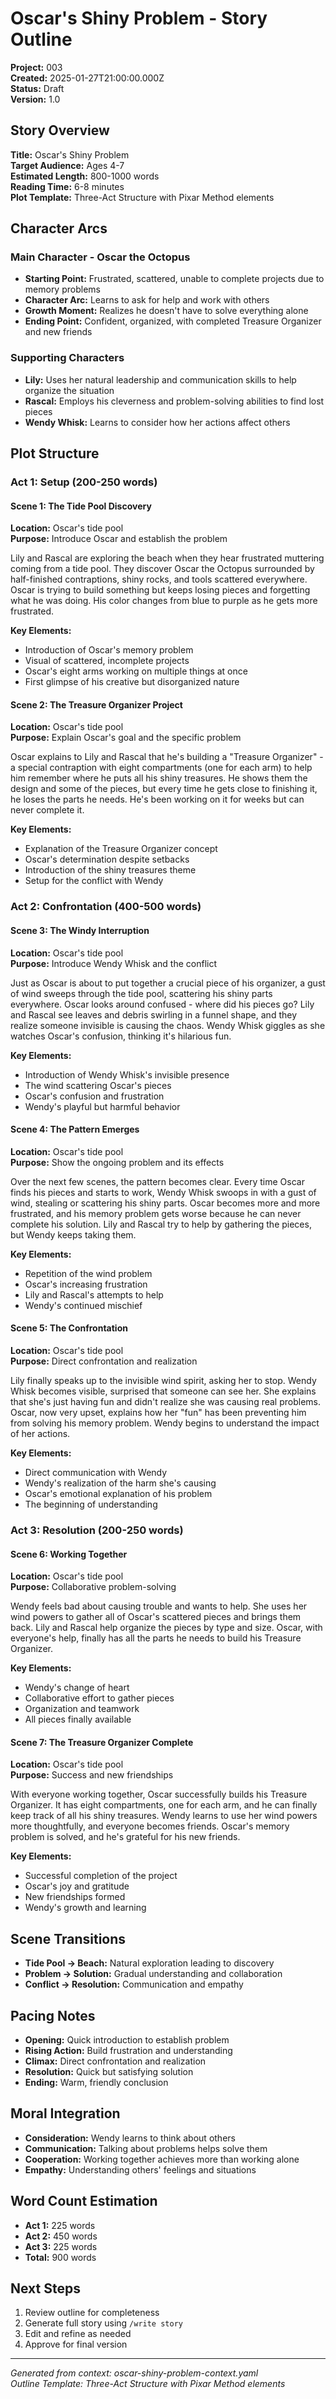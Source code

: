 # Oscar's Shiny Problem - Story Outline

**Project:** 003  
**Created:** 2025-01-27T21:00:00.000Z  
**Status:** Draft  
**Version:** 1.0  

## Story Overview

**Title:** Oscar's Shiny Problem  
**Target Audience:** Ages 4-7  
**Estimated Length:** 800-1000 words  
**Reading Time:** 6-8 minutes  
**Plot Template:** Three-Act Structure with Pixar Method elements  

## Character Arcs

### Main Character - Oscar the Octopus
- **Starting Point:** Frustrated, scattered, unable to complete projects due to memory problems
- **Character Arc:** Learns to ask for help and work with others
- **Growth Moment:** Realizes he doesn't have to solve everything alone
- **Ending Point:** Confident, organized, with completed Treasure Organizer and new friends

### Supporting Characters
- **Lily:** Uses her natural leadership and communication skills to help organize the situation
- **Rascal:** Employs his cleverness and problem-solving abilities to find lost pieces
- **Wendy Whisk:** Learns to consider how her actions affect others

## Plot Structure

### Act 1: Setup (200-250 words)

#### Scene 1: The Tide Pool Discovery
**Location:** Oscar's tide pool  
**Purpose:** Introduce Oscar and establish the problem  

Lily and Rascal are exploring the beach when they hear frustrated muttering coming from a tide pool. They discover Oscar the Octopus surrounded by half-finished contraptions, shiny rocks, and tools scattered everywhere. Oscar is trying to build something but keeps losing pieces and forgetting what he was doing. His color changes from blue to purple as he gets more frustrated.

**Key Elements:**
- Introduction of Oscar's memory problem
- Visual of scattered, incomplete projects
- Oscar's eight arms working on multiple things at once
- First glimpse of his creative but disorganized nature

#### Scene 2: The Treasure Organizer Project
**Location:** Oscar's tide pool  
**Purpose:** Explain Oscar's goal and the specific problem  

Oscar explains to Lily and Rascal that he's building a "Treasure Organizer" - a special contraption with eight compartments (one for each arm) to help him remember where he puts all his shiny treasures. He shows them the design and some of the pieces, but every time he gets close to finishing it, he loses the parts he needs. He's been working on it for weeks but can never complete it.

**Key Elements:**
- Explanation of the Treasure Organizer concept
- Oscar's determination despite setbacks
- Introduction of the shiny treasures theme
- Setup for the conflict with Wendy

### Act 2: Confrontation (400-500 words)

#### Scene 3: The Windy Interruption
**Location:** Oscar's tide pool  
**Purpose:** Introduce Wendy Whisk and the conflict  

Just as Oscar is about to put together a crucial piece of his organizer, a gust of wind sweeps through the tide pool, scattering his shiny parts everywhere. Oscar looks around confused - where did his pieces go? Lily and Rascal see leaves and debris swirling in a funnel shape, and they realize someone invisible is causing the chaos. Wendy Whisk giggles as she watches Oscar's confusion, thinking it's hilarious fun.

**Key Elements:**
- Introduction of Wendy Whisk's invisible presence
- The wind scattering Oscar's pieces
- Oscar's confusion and frustration
- Wendy's playful but harmful behavior

#### Scene 4: The Pattern Emerges
**Location:** Oscar's tide pool  
**Purpose:** Show the ongoing problem and its effects  

Over the next few scenes, the pattern becomes clear. Every time Oscar finds his pieces and starts to work, Wendy Whisk swoops in with a gust of wind, stealing or scattering his shiny parts. Oscar becomes more and more frustrated, and his memory problem gets worse because he can never complete his solution. Lily and Rascal try to help by gathering the pieces, but Wendy keeps taking them.

**Key Elements:**
- Repetition of the wind problem
- Oscar's increasing frustration
- Lily and Rascal's attempts to help
- Wendy's continued mischief

#### Scene 5: The Confrontation
**Location:** Oscar's tide pool  
**Purpose:** Direct confrontation and realization  

Lily finally speaks up to the invisible wind spirit, asking her to stop. Wendy Whisk becomes visible, surprised that someone can see her. She explains that she's just having fun and didn't realize she was causing real problems. Oscar, now very upset, explains how her "fun" has been preventing him from solving his memory problem. Wendy begins to understand the impact of her actions.

**Key Elements:**
- Direct communication with Wendy
- Wendy's realization of the harm she's causing
- Oscar's emotional explanation of his problem
- The beginning of understanding

### Act 3: Resolution (200-250 words)

#### Scene 6: Working Together
**Location:** Oscar's tide pool  
**Purpose:** Collaborative problem-solving  

Wendy feels bad about causing trouble and wants to help. She uses her wind powers to gather all of Oscar's scattered pieces and brings them back. Lily and Rascal help organize the pieces by type and size. Oscar, with everyone's help, finally has all the parts he needs to build his Treasure Organizer.

**Key Elements:**
- Wendy's change of heart
- Collaborative effort to gather pieces
- Organization and teamwork
- All pieces finally available

#### Scene 7: The Treasure Organizer Complete
**Location:** Oscar's tide pool  
**Purpose:** Success and new friendships  

With everyone working together, Oscar successfully builds his Treasure Organizer. It has eight compartments, one for each arm, and he can finally keep track of all his shiny treasures. Wendy learns to use her wind powers more thoughtfully, and everyone becomes friends. Oscar's memory problem is solved, and he's grateful for his new friends.

**Key Elements:**
- Successful completion of the project
- Oscar's joy and gratitude
- New friendships formed
- Wendy's growth and learning

## Scene Transitions

- **Tide Pool → Beach:** Natural exploration leading to discovery
- **Problem → Solution:** Gradual understanding and collaboration
- **Conflict → Resolution:** Communication and empathy

## Pacing Notes

- **Opening:** Quick introduction to establish problem
- **Rising Action:** Build frustration and understanding
- **Climax:** Direct confrontation and realization
- **Resolution:** Quick but satisfying solution
- **Ending:** Warm, friendly conclusion

## Moral Integration

- **Consideration:** Wendy learns to think about others
- **Communication:** Talking about problems helps solve them
- **Cooperation:** Working together achieves more than working alone
- **Empathy:** Understanding others' feelings and situations

## Word Count Estimation

- **Act 1:** 225 words
- **Act 2:** 450 words  
- **Act 3:** 225 words
- **Total:** 900 words

## Next Steps

1. Review outline for completeness
2. Generate full story using `/write story`
3. Edit and refine as needed
4. Approve for final version

---
*Generated from context: oscar-shiny-problem-context.yaml*  
*Outline Template: Three-Act Structure with Pixar Method elements*

